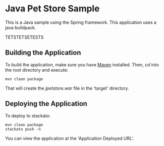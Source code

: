 Java Pet Store Sample
=============

This is a Java sample using the Spring framework. This application uses a java
buildpack.


TETSTETSETESTS

Building the Application
------------------------

To build the application, make sure you have [Maven](http://maven.apache.org/ "Maven") installed.
Then, *cd* into the root directory and execute:

	mvn clean package

That will create the *jpetstore.war* file in the 'target' directory.

Deploying the Application
-------------------------

To deploy to stackato:

    mvn clean package 
    stackato push -n

You can view the application at the 'Application Deployed URL'.
